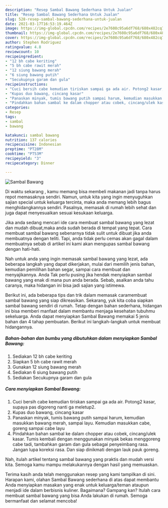```yaml
---
description: "Resep Sambal Bawang Sederhana Untuk Jualan"
title: "Resep Sambal Bawang Sederhana Untuk Jualan"
slug: 528-resep-sambal-bawang-sederhana-untuk-jualan
date: 2021-03-17T16:53:19.464Z
image: https://img-global.cpcdn.com/recipes/2e7608c95a6df768/680x482cq70/sambal-bawang-foto-resep-utama.jpg
thumbnail: https://img-global.cpcdn.com/recipes/2e7608c95a6df768/680x482cq70/sambal-bawang-foto-resep-utama.jpg
cover: https://img-global.cpcdn.com/recipes/2e7608c95a6df768/680x482cq70/sambal-bawang-foto-resep-utama.jpg
author: Stephen Rodriguez
ratingvalue: 4.8
reviewcount: 10
recipeingredient:
- "12 bh cabe keriting"
- "5 bh cabe rawit merah"
- "12 siung bawang merah"
- "6 siung bawang putih"
- "Secukupnya garam dan gula"
recipeinstructions:
- "Cuci bersih cabe kemudian tiriskan sampai ga ada air. Potong2 kasar, supaya pas digoreng nanti ga meletup2."
- "Kupas duo bawang, cincang kasar"
- "Panaskan minyak, tumis bawang putih sampai harum, kemudian masukkan bawang merah, sampai layu. Kemudian masukkan cabe, goreng sampai cabe layu"
- "Pindahkan bahan sambal ke dalam chopper atau cobek, cincang/ulek kasar. Tumis kembali dengan menggunakan minyak bekas menggoreng cabe tadi, tambahkan garam dan gula sebagai penyeimbang rasa. Jangan lupa koreksi rasa. Dan siap dinikmati dengan lauk pauk goreng."
categories:
- Resep
tags:
- sambal
- bawang

katakunci: sambal bawang 
nutrition: 137 calories
recipecuisine: Indonesian
preptime: "PT28M"
cooktime: "PT53M"
recipeyield: "3"
recipecategory: Dinner

---
```



![Sambal Bawang](https://img-global.cpcdn.com/recipes/2e7608c95a6df768/680x482cq70/sambal-bawang-foto-resep-utama.jpg)

Di waktu  sekarang , kamu memang bisa membeli makanan jadi tanpa harus repot memasaknya sendiri. Namun, untuk kita yang ingin menyuguhkan sajian special untuk keluarga tercinta, maka anda memang lebih bagus menghidangkannya sendiri. Pasalnya, memasak di rumah lebih sehat dan juga dapat menyesuaikan sesuai kesukaan keluarga.

Jika anda sedang mencari ide cara membuat sambal bawang yang lezat dan mudah dibuat,maka anda sudah berada di tempat yang tepat. Cara membuat sambal bawang  sebenarnya tidak sulit untuk dibuat jika anda membuatnya dengan teliti. Tapi, anda tidak perlu cemas akan gagal dalam membuatnya 
sebab di artikel ini kami akan mengupas sambal bawang dengan hati-hati.  



Nah untuk anda yang ingin memasak sambal bawang yang lezat, ada beberapa langkah yang dapat dikerjakan, mulai dari memilih jenis bahan, kemudian pemilihan bahan segar, sampai cara membuat dan menyajikannya. Anda Tak perlu pusing jika hendak menyiapkan sambal bawang yang enak di mana pun anda berada. Sebab, asalkan anda  tahu caranya, maka hidangan ini bisa jadi sajian yang istimewa.

Berikut ini, ada beberapa tips dan trik dalam memasak caramembuat sambal bawang yang siap dikreasikan. Sekarang, yuk kita coba siapkan sambal bawang sendiri di rumah. Tetap dengan bahan sederhana, hidangan ini bisa memberi manfaat dalam membantu menjaga kesehatan tubuhmu sekeluarga. Anda dapat menyiapkan Sambal Bawang memakai 5 jenis bahan dan 4 tahap pembuatan. Berikut ini langkah-langkah untuk membuat hidangannya.

<!--inarticleads1-->

##### Bahan-bahan dan bumbu yang dibutuhkan dalam menyiapkan Sambal Bawang:

1. Sediakan 12 bh cabe keriting
1. Siapkan 5 bh cabe rawit merah
1. Gunakan 12 siung bawang merah
1. Sediakan 6 siung bawang putih
1. Sediakan Secukupnya garam dan gula




<!--inarticleads2-->

##### Cara menyiapkan Sambal Bawang:

1. Cuci bersih cabe kemudian tiriskan sampai ga ada air. Potong2 kasar, supaya pas digoreng nanti ga meletup2.
1. Kupas duo bawang, cincang kasar
1. Panaskan minyak, tumis bawang putih sampai harum, kemudian masukkan bawang merah, sampai layu. Kemudian masukkan cabe, goreng sampai cabe layu
1. Pindahkan bahan sambal ke dalam chopper atau cobek, cincang/ulek kasar. Tumis kembali dengan menggunakan minyak bekas menggoreng cabe tadi, tambahkan garam dan gula sebagai penyeimbang rasa. Jangan lupa koreksi rasa. Dan siap dinikmati dengan lauk pauk goreng.




Nah, itulah artikel tentang  sambal bawang  yang praktis dan mudah versi kita. Semoga kamu mampu melakukannya dengan hasil yang memuaskan. 

Terima kasih anda telah menggunakan resep yang kami tampilkan di sini. Harapan kami, olahan  Sambal Bawang sederhana di atas dapat membantu Anda menyiapkan masakan yang enak untuk keluarga/teman ataupun menjadi ide dalam berbisnis kuliner. Bagaimana? Gampang kan? Itulah cara membuat sambal bawang yang bisa Anda lakukan di rumah. Semoga bermanfaat dan selamat mencoba!

